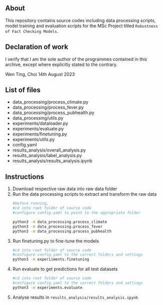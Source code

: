 ## About

This repository contains source codes including data processing scripts, model training 
and evaluation scripts for the MSc Project titled `Robustness of Fact Checking Models`.

## Declaration of work

I verify that I am the sole author of the programmes contained in this archive, except where explicitly stated to the contrary.

Wen Ting, Choi
14th August 2023

## List of files
- data_processing/process_climate.py
- data_processing/process_fever.py
- data_processing/process_pubhealth.py
- data_processing/utils.py
- experiments/dataloader.py
- experiments/evaluate.py
- experiments/finetuning.py
- experiments/utils.py
- config.yaml
- results_analysis/overall_analysis.py
- results_analysis/label_analysis.py
- results_analysis/results_analysis.ipynb

## Instructions

1. Download respective raw data into raw data folder
2. Run the data processing scripts to extract and transform the raw data
    ```bash
    #before running, 
    #cd into root folder of source code
    #configure config.yaml to point to the appropriate folder

    python3 -m data_processing.process_climate
    python3 -m data_processing.process_fever
    python3 -m data_processing.process_pubhealth
    ```
3. Run finetuning.py to fine-tune the models
    ```bash
    #cd into root folder of source code
    #configure config.yaml to the correct folders and settings
    python3 -m experiiments.finetuning
    ```
4. Run evaluate to get predictions for all test datasets
    ```bash
    #cd into root folder of source code
    #configure config.yaml to the correct folders and settings
    python3 -m experiments.evaluate
    ```
5. Analyse results in `results_analysis/results_analysis.ipynb`